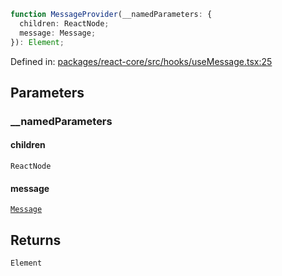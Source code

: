 ```ts
function MessageProvider(__namedParameters: {
  children: ReactNode;
  message: Message;
}): Element;
```

Defined in: [packages/react-core/src/hooks/useMessage.tsx:25](https://github.com/thesysdev/crayon/blob/f26f6e3fea35942286effcb2ff9bd07ac1f92984/js/packages/react-core/src/hooks/useMessage.tsx#L25)

## Parameters

### \_\_namedParameters

#### children

`ReactNode`

#### message

[`Message`](../type-aliases/Message.md)

## Returns

`Element`
